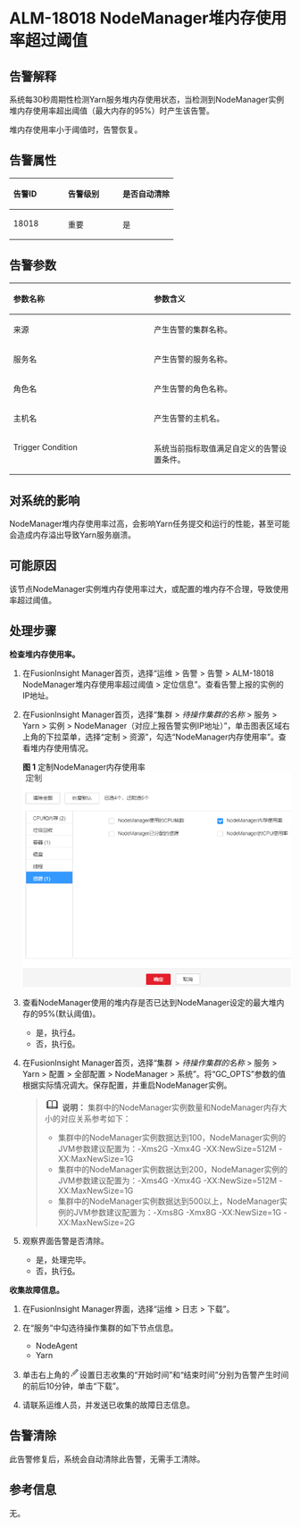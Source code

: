 # ALM-18018 NodeManager堆内存使用率超过阈值<a name="ALM-18018"></a>

## 告警解释<a name="section13447226"></a>

系统每30秒周期性检测Yarn服务堆内存使用状态，当检测到NodeManager实例堆内存使用率超出阈值（最大内存的95%）时产生该告警。

堆内存使用率小于阈值时，告警恢复。

## 告警属性<a name="section53916176"></a>

<a name="table33817547"></a>
<table><thead align="left"><tr id="row8931076"><th class="cellrowborder" valign="top" width="33.33333333333333%" id="mcps1.1.4.1.1"><p id="p52328576"><a name="p52328576"></a><a name="p52328576"></a>告警ID</p>
</th>
<th class="cellrowborder" valign="top" width="33.33333333333333%" id="mcps1.1.4.1.2"><p id="p10756297"><a name="p10756297"></a><a name="p10756297"></a>告警级别</p>
</th>
<th class="cellrowborder" valign="top" width="33.33333333333333%" id="mcps1.1.4.1.3"><p id="p65953734"><a name="p65953734"></a><a name="p65953734"></a>是否自动清除</p>
</th>
</tr>
</thead>
<tbody><tr id="row40652256"><td class="cellrowborder" valign="top" width="33.33333333333333%" headers="mcps1.1.4.1.1 "><p id="p4498430"><a name="p4498430"></a><a name="p4498430"></a>18018</p>
</td>
<td class="cellrowborder" valign="top" width="33.33333333333333%" headers="mcps1.1.4.1.2 "><p id="p28828553"><a name="p28828553"></a><a name="p28828553"></a>重要</p>
</td>
<td class="cellrowborder" valign="top" width="33.33333333333333%" headers="mcps1.1.4.1.3 "><p id="p53411432"><a name="p53411432"></a><a name="p53411432"></a>是</p>
</td>
</tr>
</tbody>
</table>

## 告警参数<a name="section15483537"></a>

<a name="table31358724"></a>
<table><thead align="left"><tr id="row33518103"><th class="cellrowborder" valign="top" width="50%" id="mcps1.1.3.1.1"><p id="p30611809"><a name="p30611809"></a><a name="p30611809"></a>参数名称</p>
</th>
<th class="cellrowborder" valign="top" width="50%" id="mcps1.1.3.1.2"><p id="p63637484"><a name="p63637484"></a><a name="p63637484"></a>参数含义</p>
</th>
</tr>
</thead>
<tbody><tr id="row914216115195"><td class="cellrowborder" valign="top" width="50%" headers="mcps1.1.3.1.1 "><p id="p13858113752316"><a name="p13858113752316"></a><a name="p13858113752316"></a>来源</p>
</td>
<td class="cellrowborder" valign="top" width="50%" headers="mcps1.1.3.1.2 "><p id="p187931338134115"><a name="p187931338134115"></a><a name="p187931338134115"></a>产生告警的集群名称。</p>
</td>
</tr>
<tr id="row54362592"><td class="cellrowborder" valign="top" width="50%" headers="mcps1.1.3.1.1 "><p id="p39123317"><a name="p39123317"></a><a name="p39123317"></a>服务名</p>
</td>
<td class="cellrowborder" valign="top" width="50%" headers="mcps1.1.3.1.2 "><p id="p56463136"><a name="p56463136"></a><a name="p56463136"></a>产生告警的服务名称。</p>
</td>
</tr>
<tr id="row38406179"><td class="cellrowborder" valign="top" width="50%" headers="mcps1.1.3.1.1 "><p id="p37226997"><a name="p37226997"></a><a name="p37226997"></a>角色名</p>
</td>
<td class="cellrowborder" valign="top" width="50%" headers="mcps1.1.3.1.2 "><p id="p56266616"><a name="p56266616"></a><a name="p56266616"></a>产生告警的角色名称。</p>
</td>
</tr>
<tr id="row36637496"><td class="cellrowborder" valign="top" width="50%" headers="mcps1.1.3.1.1 "><p id="p66118565"><a name="p66118565"></a><a name="p66118565"></a>主机名</p>
</td>
<td class="cellrowborder" valign="top" width="50%" headers="mcps1.1.3.1.2 "><p id="p61773077"><a name="p61773077"></a><a name="p61773077"></a>产生告警的主机名。</p>
</td>
</tr>
<tr id="row19086789"><td class="cellrowborder" valign="top" width="50%" headers="mcps1.1.3.1.1 "><p id="p2526039"><a name="p2526039"></a><a name="p2526039"></a>Trigger Condition</p>
</td>
<td class="cellrowborder" valign="top" width="50%" headers="mcps1.1.3.1.2 "><p id="p3282622"><a name="p3282622"></a><a name="p3282622"></a>系统当前指标取值满足自定义的告警设置条件。</p>
</td>
</tr>
</tbody>
</table>

## 对系统的影响<a name="section5134112"></a>

NodeManager堆内存使用率过高，会影响Yarn任务提交和运行的性能，甚至可能会造成内存溢出导致Yarn服务崩溃。

## 可能原因<a name="section46207013"></a>

该节点NodeManager实例堆内存使用率过大，或配置的堆内存不合理，导致使用率超过阈值。

## 处理步骤<a name="section13209937"></a>

**检查堆内存使用率。**

1.  在FusionInsight Manager首页，选择“运维 \> 告警 \> 告警 \> ALM-18018 NodeManager堆内存使用率超过阈值 \> 定位信息”。查看告警上报的实例的IP地址。
2.  在FusionInsight Manager首页，选择“集群 \>  _待操作集群的名称_  \> 服务 \> Yarn \> 实例 \> NodeManager（对应上报告警实例IP地址）”，单击图表区域右上角的下拉菜单，选择“定制 \> 资源”，勾选“NodeManager内存使用率”。查看堆内存使用情况。

    **图 1**  定制NodeManager内存使用率<a name="fig267352845611"></a>  
    ![](figures/定制NodeManager内存使用率-126.png "定制NodeManager内存使用率-126")

3.  查看NodeManager使用的堆内存是否已达到NodeManager设定的最大堆内存的95%\(默认阈值\)。
    -   是，执行[4](#li6413071185459)。
    -   否，执行[6](#li4749473185459)。

4.  <a name="li6413071185459"></a>在FusionInsight Manager首页，选择“集群 \>  _待操作集群的名称_  \> 服务 \> Yarn \> 配置 \> 全部配置 \> NodeManager \> 系统”。将“GC\_OPTS”参数的值根据实际情况调大。保存配置，并重启NodeManager实例。

    >![](public_sys-resources/icon-note.gif) **说明：** 
    >集群中的NodeManager实例数量和NodeManager内存大小的对应关系参考如下：
    >-   集群中的NodeManager实例数据达到100，NodeManager实例的JVM参数建议配置为：-Xms2G -Xmx4G -XX:NewSize=512M -XX:MaxNewSize=1G
    >-   集群中的NodeManager实例数据达到200，NodeManager实例的JVM参数建议配置为：-Xms4G -Xmx4G -XX:NewSize=512M -XX:MaxNewSize=1G
    >-   集群中的NodeManager实例数据达到500以上，NodeManager实例的JVM参数建议配置为：-Xms8G -Xmx8G -XX:NewSize=1G -XX:MaxNewSize=2G

5.  观察界面告警是否清除。
    -   是，处理完毕。
    -   否，执行[6](#li4749473185459)。


**收集故障信息。**

1.  <a name="li4749473185459"></a>在FusionInsight Manager界面，选择“运维 \> 日志 \> 下载”。
2.  在“服务”中勾选待操作集群的如下节点信息。
    -   NodeAgent
    -   Yarn

3.  单击右上角的![](figures/zh-cn_image_0263895445.png)设置日志收集的“开始时间”和“结束时间”分别为告警产生时间的前后10分钟，单击“下载”。
4.  请联系运维人员，并发送已收集的故障日志信息。

## 告警清除<a name="section169311343318"></a>

此告警修复后，系统会自动清除此告警，无需手工清除。

## 参考信息<a name="section51780573"></a>

无。

